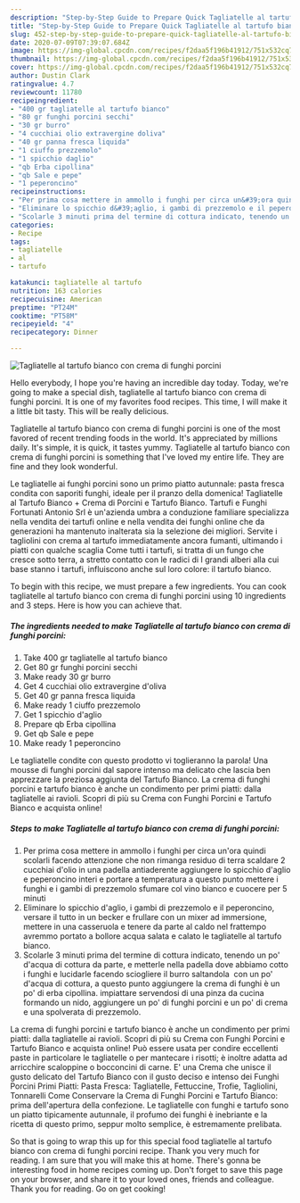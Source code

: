 ```yaml
---
description: "Step-by-Step Guide to Prepare Quick Tagliatelle al tartufo bianco con crema di funghi porcini"
title: "Step-by-Step Guide to Prepare Quick Tagliatelle al tartufo bianco con crema di funghi porcini"
slug: 452-step-by-step-guide-to-prepare-quick-tagliatelle-al-tartufo-bianco-con-crema-di-funghi-porcini
date: 2020-07-09T07:39:07.684Z
image: https://img-global.cpcdn.com/recipes/f2daa5f196b41912/751x532cq70/tagliatelle-al-tartufo-bianco-con-crema-di-funghi-porcini-recipe-main-photo.jpg
thumbnail: https://img-global.cpcdn.com/recipes/f2daa5f196b41912/751x532cq70/tagliatelle-al-tartufo-bianco-con-crema-di-funghi-porcini-recipe-main-photo.jpg
cover: https://img-global.cpcdn.com/recipes/f2daa5f196b41912/751x532cq70/tagliatelle-al-tartufo-bianco-con-crema-di-funghi-porcini-recipe-main-photo.jpg
author: Dustin Clark
ratingvalue: 4.7
reviewcount: 11780
recipeingredient:
- "400 gr tagliatelle al tartufo bianco"
- "80 gr funghi porcini secchi"
- "30 gr burro"
- "4 cucchiai olio extravergine doliva"
- "40 gr panna fresca liquida"
- "1 ciuffo prezzemolo"
- "1 spicchio daglio"
- "qb Erba cipollina"
- "qb Sale e pepe"
- "1 peperoncino"
recipeinstructions:
- "Per prima cosa mettere in ammollo i funghi per circa un&#39;ora quindi scolarli facendo attenzione che non rimanga residuo di terra scaldare 2 cucchiai d&#39;olio in una padella antiaderente aggiungere lo spicchio d&#39;aglio e peperoncino interi e portare a temperatura a questo punto mettere i funghi e i gambi di prezzemolo sfumare col vino bianco e cuocere per 5 minuti"
- "Eliminare lo spicchio d&#39;aglio, i gambi di prezzemolo e il peperoncino, versare il tutto in un becker e frullare con un mixer ad immersione, mettere in una casseruola e tenere da parte al caldo nel frattempo avremmo portato a bollore acqua salata e calato le tagliatelle al tartufo bianco."
- "Scolarle 3 minuti prima del termine di cottura indicato, tenendo un po&#39; d&#39;acqua di cottura da parte, e metterle nella padella dove abbiamo cotto i funghi e lucidarle facendo sciogliere il burro saltandola  con un po&#39; d&#39;acqua di cottura, a questo punto aggiungere la crema di funghi è un po&#39; di erba cipollina. impiattare servendosi di una pinza da cucina formando un nido, aggiungere un po&#39; di funghi porcini e un po&#39; di crema e una spolverata di prezzemolo."
categories:
- Recipe
tags:
- tagliatelle
- al
- tartufo

katakunci: tagliatelle al tartufo 
nutrition: 163 calories
recipecuisine: American
preptime: "PT24M"
cooktime: "PT58M"
recipeyield: "4"
recipecategory: Dinner

---
```



![Tagliatelle al tartufo bianco con crema di funghi porcini](https://img-global.cpcdn.com/recipes/f2daa5f196b41912/751x532cq70/tagliatelle-al-tartufo-bianco-con-crema-di-funghi-porcini-recipe-main-photo.jpg)

Hello everybody, I hope you're having an incredible day today. Today, we're going to make a special dish, tagliatelle al tartufo bianco con crema di funghi porcini. It is one of my favorites food recipes. This time, I will make it a little bit tasty. This will be really delicious.

Tagliatelle al tartufo bianco con crema di funghi porcini is one of the most favored of recent trending foods in the world. It's appreciated by millions daily. It's simple, it is quick, it tastes yummy. Tagliatelle al tartufo bianco con crema di funghi porcini is something that I've loved my entire life. They are fine and they look wonderful.

Le tagliatelle ai funghi porcini sono un primo piatto autunnale: pasta fresca condita con saporiti funghi, ideale per il pranzo della domenica! Tagliatelle al Tartufo Bianco + Crema di Porcini e Tartufo Bianco. Tartufi e Funghi Fortunati Antonio Srl è un&#39;azienda umbra a conduzione familiare specializza nella vendita dei tartufi online e nella vendita dei funghi online che da generazioni ha mantenuto inalterata sia la selezione dei migliori. Servite i tagliolini con crema al tartufo immediatamente ancora fumanti, ultimando i piatti con qualche scaglia Come tutti i tartufi, si tratta di un fungo che cresce sotto terra, a stretto contatto con le radici di I grandi alberi alla cui base stanno i tartufi, influiscono anche sul loro colore: il tartufo bianco.


To begin with this recipe, we must prepare a few ingredients. You can cook tagliatelle al tartufo bianco con crema di funghi porcini using 10 ingredients and 3 steps. Here is how you can achieve that.

<!--inarticleads1-->

##### The ingredients needed to make Tagliatelle al tartufo bianco con crema di funghi porcini:

1. Take 400 gr tagliatelle al tartufo bianco
1. Get 80 gr funghi porcini secchi
1. Make ready 30 gr burro
1. Get 4 cucchiai olio extravergine d&#39;oliva
1. Get 40 gr panna fresca liquida
1. Make ready 1 ciuffo prezzemolo
1. Get 1 spicchio d&#39;aglio
1. Prepare qb Erba cipollina
1. Get qb Sale e pepe
1. Make ready 1 peperoncino


Le tagliatelle condite con questo prodotto vi toglieranno la parola! Una mousse di funghi porcini dal sapore intenso ma delicato che lascia ben apprezzare la preziosa aggiunta del Tartufo Bianco. La crema di funghi porcini e tartufo bianco è anche un condimento per primi piatti: dalla tagliatelle ai ravioli. Scopri di più su Crema con Funghi Porcini e Tartufo Bianco e acquista online! 

<!--inarticleads2-->

##### Steps to make Tagliatelle al tartufo bianco con crema di funghi porcini:

1. Per prima cosa mettere in ammollo i funghi per circa un&#39;ora quindi scolarli facendo attenzione che non rimanga residuo di terra scaldare 2 cucchiai d&#39;olio in una padella antiaderente aggiungere lo spicchio d&#39;aglio e peperoncino interi e portare a temperatura a questo punto mettere i funghi e i gambi di prezzemolo sfumare col vino bianco e cuocere per 5 minuti
1. Eliminare lo spicchio d&#39;aglio, i gambi di prezzemolo e il peperoncino, versare il tutto in un becker e frullare con un mixer ad immersione, mettere in una casseruola e tenere da parte al caldo nel frattempo avremmo portato a bollore acqua salata e calato le tagliatelle al tartufo bianco.
1. Scolarle 3 minuti prima del termine di cottura indicato, tenendo un po&#39; d&#39;acqua di cottura da parte, e metterle nella padella dove abbiamo cotto i funghi e lucidarle facendo sciogliere il burro saltandola  con un po&#39; d&#39;acqua di cottura, a questo punto aggiungere la crema di funghi è un po&#39; di erba cipollina. impiattare servendosi di una pinza da cucina formando un nido, aggiungere un po&#39; di funghi porcini e un po&#39; di crema e una spolverata di prezzemolo.


La crema di funghi porcini e tartufo bianco è anche un condimento per primi piatti: dalla tagliatelle ai ravioli. Scopri di più su Crema con Funghi Porcini e Tartufo Bianco e acquista online! Può essere usata per condire eccellenti paste in particolare le tagliatelle o per mantecare i risotti; è inoltre adatta ad arricchire scaloppine o bocconcini di carne. E&#39; una Crema che unisce il gusto delicato del Tartufo Bianco con il gusto deciso e intenso dei Funghi Porcini Primi Piatti: Pasta Fresca: Tagliatelle, Fettuccine, Trofie, Tagliolini, Tonnarelli Come Conservare la Crema di Funghi Porcini e Tartufo Bianco: prima dell&#39;apertura della confezione. Le tagliatelle con funghi e tartufo sono un piatto tipicamente autunnale, il profumo dei funghi è inebriante e la ricetta di questo primo, seppur molto semplice, è estremamente prelibata. 

So that is going to wrap this up for this special food tagliatelle al tartufo bianco con crema di funghi porcini recipe. Thank you very much for reading. I am sure that you will make this at home. There's gonna be interesting food in home recipes coming up. Don't forget to save this page on your browser, and share it to your loved ones, friends and colleague. Thank you for reading. Go on get cooking!
